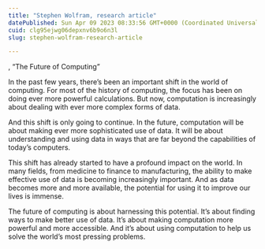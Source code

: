 ```yaml
---
title: "Stephen Wolfram, research article"
datePublished: Sun Apr 09 2023 08:33:56 GMT+0000 (Coordinated Universal Time)
cuid: clg95ejwg06depxnv6b9o6n3l
slug: stephen-wolfram-research-article

---
```


, “The Future of Computing”

In the past few years, there’s been an important shift in the world of computing. For most of the history of computing, the focus has been on doing ever more powerful calculations. But now, computation is increasingly about dealing with ever more complex forms of data.

And this shift is only going to continue. In the future, computation will be about making ever more sophisticated use of data. It will be about understanding and using data in ways that are far beyond the capabilities of today’s computers.

This shift has already started to have a profound impact on the world. In many fields, from medicine to finance to manufacturing, the ability to make effective use of data is becoming increasingly important. And as data becomes more and more available, the potential for using it to improve our lives is immense.

The future of computing is about harnessing this potential. It’s about finding ways to make better use of data. It’s about making computation more powerful and more accessible. And it’s about using computation to help us solve the world’s most pressing problems.